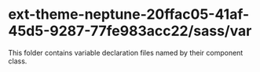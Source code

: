 # ext-theme-neptune-20ffac05-41af-45d5-9287-77fe983acc22/sass/var

This folder contains variable declaration files named by their component class.

